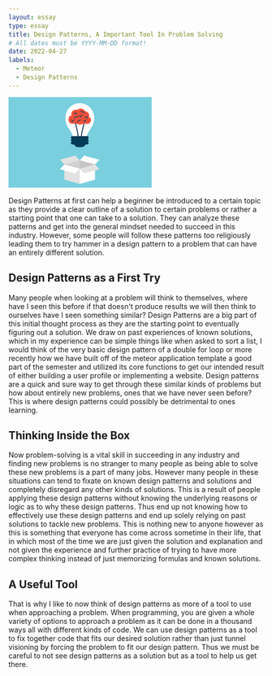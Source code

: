 ```yaml
---
layout: essay
type: essay
title: Design Patterns, A Important Tool In Problem Solving
# All dates must be YYYY-MM-DD format!
date: 2022-04-27
labels:
  - Meteor
  - Design Patterns
---
```


<img class="ui tiny right spaced image" src="../images/thinking.png">


Design Patterns at first can help a beginner be introduced to a certain topic as they provide a clear outline of a solution to certain problems or rather a starting point that one can take to a solution. They can analyze these patterns and get into the general mindset needed to succeed in this industry. However, some people will follow these patterns too religiously leading them to try hammer in a design pattern to a problem that can have an entirely different solution. 

## Design Patterns as a First Try

Many people when looking at a problem will think to themselves, where have I seen this before if that doesn't produce results we will then think to ourselves have I seen something similar? Design Patterns are a big part of this initial thought process as they are the starting point to eventually figuring out a solution. We draw on past experiences of known solutions, which in my experience can be simple things like when asked to sort a list, I would think of the very basic design pattern of a double for loop or more recently how we have built off of the meteor application template a good part of the semester and utilized its core functions to get our intended result of either building a user profile or implementing a website. Design patterns are a quick and sure way to get through these similar kinds of problems but how about entirely new problems, ones that we have never seen before? This is where design patterns could possibly be detrimental to ones learning.


## Thinking Inside the Box

Now problem-solving is a vital skill in succeeding in any industry and finding new problems is no stranger to many people as being able to solve these new problems is a part of many jobs. However many people in these situations can tend to fixate on known design patterns and solutions and completely disregard any other kinds of solutions. This is a result of people applying these design patterns without knowing the underlying reasons or logic as to why these design patterns. Thus end up not knowing how to effectively use these design patterns and end up solely relying on past solutions to tackle new problems. This is nothing new to anyone however as this is something that everyone has come across sometime in their life, that in which most of the time we are just given the solution and explanation and not given the experience and further practice of trying to have more complex thinking instead of just memorizing formulas and known solutions.


## A Useful Tool

That is why I like to now think of design patterns as more of a tool to use when approaching a problem. When programming, you are given a whole variety of options to approach a problem as it can be done in a thousand ways all with different kinds of code. We can use design patterns as a tool to fix together code that fits our desired solution rather than just tunnel visioning by forcing the problem to fit our design pattern. Thus we must be careful to not see design patterns as a solution but as a tool to help us get there.


